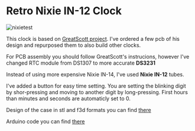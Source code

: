 # Retro Nixie IN-12 Clock

![nixietest](https://github.com/user-attachments/assets/17673e0f-60ab-4cf8-951d-83fbdfcb5482)

This clock is based on [GreatScott project](https://www.instructables.com/Make-Your-Own-Retro-Nixie-Clock-With-an-RTC/).
I've ordered a few pcb of his design and repurposed them to also build other clocks. 

For PCB assembly you should follow GreatScott's instrucions, however I've changed RTC module from DS1307 to more accurate **DS3231**

Instead of using more expensive Nixie IN-14, I've used **Nixie IN-12** tubes.

I've added a button for easy time setting. You are setting the blinking digit by shor-pressing and moving to another digit by long-pressing.
First hours than minutes and seconds are automaticly set to 0.

Design of the case in stl and f3d formats you can find [there](/Case)

Arduino code you can find [there](/Code)
